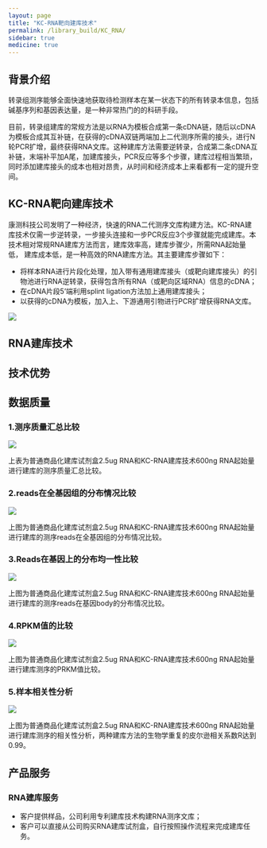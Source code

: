 ```yaml
---
layout: page
title: "KC-RNA靶向建库技术"
permalink: /library_build/KC_RNA/
sidebar: true
medicine: true
---
```


## 背景介绍

转录组测序能够全面快速地获取待检测样本在某一状态下的所有转录本信息，包括碱基序列和基因表达量，是一种非常热门的的科研手段。

目前，转录组建库的常规方法是以RNA为模板合成第一条cDNA链，随后以cDNA为模板合成其互补链，在获得的cDNA双链两端加上二代测序所需的接头，进行N轮PCR扩增，最终获得RNA文库。这种建库方法需要逆转录，合成第二条cDNA互补链，末端补平加A尾，加建库接头，PCR反应等多个步骤，建库过程相当繁琐，同时添加建库接头的成本也相对昂贵，从时间和经济成本上来看都有一定的提升空间。

## KC-RNA靶向建库技术

康测科技公司发明了一种经济，快速的RNA二代测序文库构建方法。KC-RNA建库技术仅需一步逆转录，一步接头连接和一步PCR反应3个步骤就能完成建库。本技术相对常规RNA建库方法而言，建库效率高，建库步骤少，所需RNA起始量低，
建库成本低，是一种高效的RNA建库方法。其主要建库步骤如下：
* 将样本RNA进行片段化处理，加入带有通用建库接头（或靶向建库接头）的引物池进行RNA逆转录，获得包含所有RNA（或靶向区域RNA）信息的cDNA；
* 在cDNA片段5’端利用splint ligation方法加上通用建库接头；
* 以获得的cDNA为模板，加入上、下游通用引物进行PCR扩增获得RNA文库。

<img src="/image/library_build/KC_RNA/rna建库原理.png">

## RNA建库技术

## 技术优势

## 数据质量

### 1.测序质量汇总比较
<img class="fig50" src="/image/library_build/KC_RNA/1.png">

上表为普通商品化建库试剂盒2.5ug RNA和KC-RNA建库技术600ng RNA起始量进行建库的测序质量汇总比较。</p>         



### 2.reads在全基因组的分布情况比较
<img src="/image/library_build/KC_RNA/2.png">

上图为普通商品化建库试剂盒2.5ug RNA和KC-RNA建库技术600ng RNA起始量进行建库的测序reads在全基因组的分布情况比较。

### 3.Reads在基因上的分布均一性比较
<img src="/image/library_build/KC_RNA/3.png">

上图为普通商品化建库试剂盒2.5ug RNA和KC-RNA建库技术600ng RNA起始量进行建库的测序reads在基因body的分布情况比较。



### 4.RPKM值的比较

<img src="/image/library_build/KC_RNA/4.png">











上图为普通商品化建库试剂盒2.5ug RNA和KC-RNA建库技术600ng RNA起始量进行建库测序的PRKM值比较。









### 5.样本相关性分析
 <img src="/image/library_build/KC_RNA/5.png">

上图为普通商品化建库试剂盒2.5ug RNA和KC-RNA建库技术600ng RNA起始量进行建库测序的相关性分析，两种建库方法的生物学重复的皮尔逊相关系数R达到0.99。

## 产品服务

### RNA建库服务
* 客户提供样品，公司利用专利建库技术构建RNA测序文库；
* 客户可以直接从公司购买RNA建库试剂盒，自行按照操作流程来完成建库任务。

